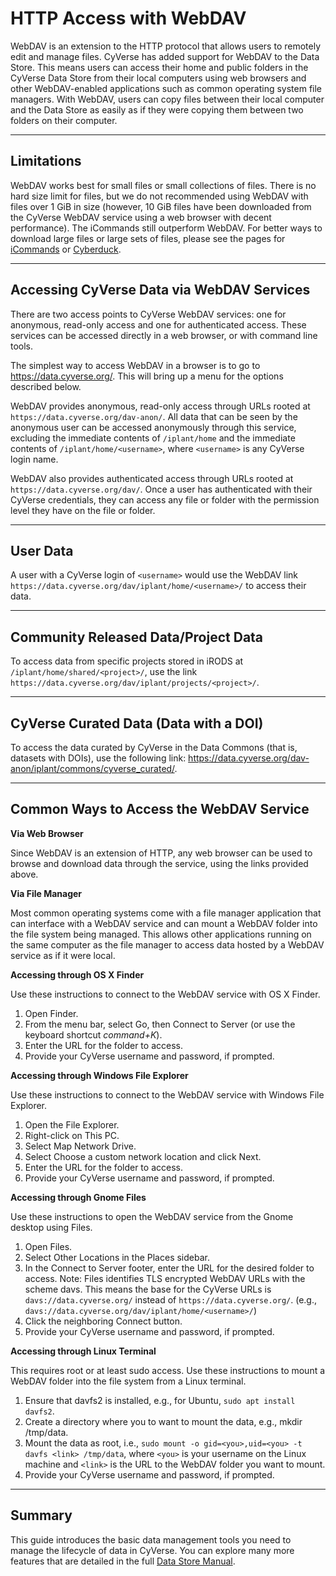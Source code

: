 # HTTP Access with WebDAV

WebDAV is an extension to the HTTP protocol that allows users to
remotely edit and manage files. CyVerse has added support for WebDAV to
the Data Store. This means users can access their home and public
folders in the CyVerse Data Store from their local computers using web
browsers and other WebDAV-enabled applications such as common operating
system file managers. With WebDAV, users can copy files between their local
computer and the Data Store as easily as if they were copying them
between two folders on their computer.

------------------------------------------------------------------------

## Limitations

WebDAV works best for small files or small collections of files. There
is no hard size limit for files, but we do not recommended using WebDAV with
files over 1 GiB in size (however, 10 GiB files have been downloaded
from the CyVerse WebDAV service using a web browser with decent
performance). The iCommands still outperform WebDAV. For better ways to
download large files or large sets of files, please see the pages for
[iCommands](./icommands.md) or [Cyberduck](./cyberduck.md).

------------------------------------------------------------------------

## Accessing CyVerse Data via WebDAV Services

There are two access points to CyVerse WebDAV services: one for
anonymous, read-only access and one for authenticated access. These
services can be accessed directly in a web browser, or with command line
tools.

The simplest way to access WebDAV in a browser is to go to
<https://data.cyverse.org/>. This will bring up a menu for the
options described below.

WebDAV provides anonymous, read-only access through URLs rooted at
`https://data.cyverse.org/dav-anon/`. All data that can be seen by the
anonymous user can be accessed anonymously through this service,
excluding the immediate contents of `/iplant/home` and the immediate
contents of `/iplant/home/<username>`, where `<username>` is any CyVerse
login name.

WebDAV also provides authenticated access through URLs rooted at
`https://data.cyverse.org/dav/`. Once a user has authenticated with their
CyVerse credentials, they can access any file or folder with the
permission level they have on the file or folder.

------------------------------------------------------------------------

## User Data

A user with a CyVerse login of `<username>` would use the WebDAV link
`https://data.cyverse.org/dav/iplant/home/<username>/` to access their
data.

------------------------------------------------------------------------

## Community Released Data/Project Data

To access data from specific projects stored in iRODS at
`/iplant/home/shared/<project>/`, use the link
`https://data.cyverse.org/dav/iplant/projects/<project>/`.

------------------------------------------------------------------------

## CyVerse Curated Data (Data with a DOI)

To access the data curated by CyVerse in the Data Commons (that is,
datasets with DOIs), use the following link:
<https://data.cyverse.org/dav-anon/iplant/commons/cyverse_curated/>.

------------------------------------------------------------------------

## Common Ways to Access the WebDAV Service

**Via Web Browser**

Since WebDAV is an extension of HTTP, any web browser can be used to
browse and download data through the service, using the links provided
above.

**Via File Manager**

Most common operating systems come with a file manager application that
can interface with a WebDAV service and can mount a WebDAV folder into
the file system being managed. This allows other applications running on
the same computer as the file manager to access data hosted by a WebDAV
service as if it were local.

**Accessing through OS X Finder**

Use these instructions to connect to the WebDAV service with OS X
Finder.

1.  Open Finder.
2.  From the menu bar, select Go, then Connect to Server (or use the keyboard shortcut *command+K*).
3.  Enter the URL for the folder to access.
4.  Provide your CyVerse username and password, if prompted.

**Accessing through Windows File Explorer**

Use these instructions to connect to the WebDAV service with Windows
File Explorer.

1.  Open the File Explorer.
2.  Right-click on This PC.
3.  Select Map Network Drive.
4.  Select Choose a custom network location and click Next.
5.  Enter the URL for the folder to access.
6.  Provide your CyVerse username and password, if prompted.

**Accessing through Gnome Files**

Use these instructions to open the WebDAV service from the Gnome desktop
using Files.

1.  Open Files.
2.  Select Other Locations in the Places sidebar.
3.  In the Connect to Server footer, enter the URL for the desired folder to access. Note: Files identifies TLS encrypted WebDAV URLs with the scheme davs. This means the base for the CyVerse URLs is `davs://data.cyverse.org/` instead of `https://data.cyverse.org/`. (e.g., `davs://data.cyverse.org/dav/iplant/home/<username>/`)
4.  Click the neighboring Connect button.
5.  Provide your CyVerse username and password, if prompted.

**Accessing through Linux Terminal**

This requires root or at least sudo access. Use these instructions to
mount a WebDAV folder into the file system from a Linux terminal.

1.  Ensure that davfs2 is installed, e.g., for Ubuntu, `sudo apt install davfs2`.
2.  Create a directory where you to want to mount the data, e.g., mkdir /tmp/data.
3.  Mount the data as root, i.e., `sudo mount -o gid=<you>,uid=<you> -t davfs <link> /tmp/data`, where `<you>` is your username on the
Linux machine and `<link>` is the URL to the WebDAV folder you want to mount.
4.  Provide your CyVerse username and password, if prompted.

------------------------------------------------------------------------

## Summary

This guide introduces the basic data management tools you need to
manage the lifecycle of data in CyVerse. You can explore many more features that are detailed in the full [Data Store Manual](https://cyverse.atlassian.net/wiki/spaces/DS/overview).

